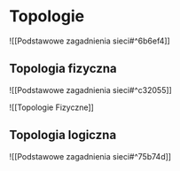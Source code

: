 # Topologie

![[Podstawowe zagadnienia sieci#^6b6ef4]]

## Topologia fizyczna

![[Podstawowe zagadnienia sieci#^c32055]]

![[Topologie Fizyczne]]

## Topologia logiczna

![[Podstawowe zagadnienia sieci#^75b74d]]